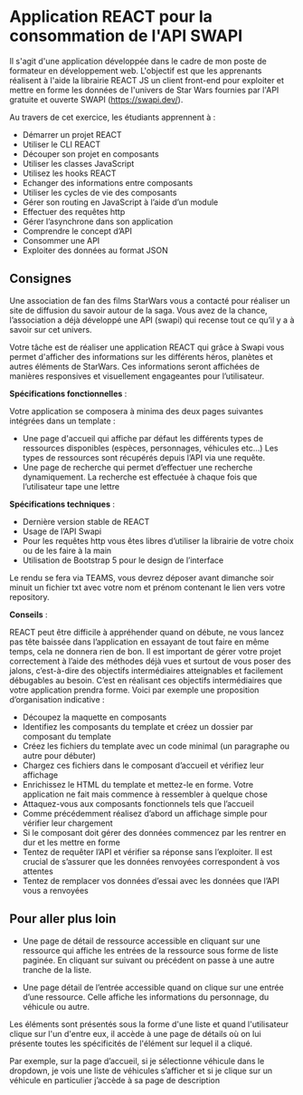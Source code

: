 # Application REACT pour la consommation de l'API SWAPI

Il s'agit d'une application développée dans le cadre de mon poste de formateur en développement web. L'objectif est que les apprenants réalisent à l'aide la librairie REACT JS un client front-end pour exploiter et mettre en forme les données de l'univers de Star Wars fournies par l'API gratuite et ouverte SWAPI (https://swapi.dev/).

Au travers de cet exercice, les étudiants apprennent à :

- Démarrer un projet REACT
- Utiliser le CLI REACT
- Découper son projet en composants
- Utiliser les classes JavaScript
- Utilisez les hooks REACT
- Echanger des informations entre composants
- Utiliser les cycles de vie des composants
- Gérer son routing en JavaScript à l’aide d’un module
- Effectuer des requêtes http
- Gérer l’asynchrone dans son application
- Comprendre le concept d’API
- Consommer une API
- Exploiter des données au format JSON

## Consignes

Une association de fan des films StarWars vous a contacté pour réaliser un site de diffusion du savoir autour de la saga. Vous avez de la chance, l’association a déjà développé une API (swapi) qui recense tout ce qu’il y a à savoir sur cet univers.

Votre tâche est de réaliser une application REACT qui grâce à Swapi vous permet d'afficher des informations sur les différents héros, planètes et autres éléments de StarWars. Ces informations seront affichées de manières responsives et visuellement engageantes pour l’utilisateur.

**Spécifications fonctionnelles** :

Votre application se composera à minima des deux pages suivantes intégrées dans un template :

- Une page d'accueil qui affiche par défaut les différents types de ressources disponibles (espèces, personnages, véhicules etc…) Les types de ressources sont récupérés depuis l’API via une requête.
- Une page de recherche qui permet d’effectuer une recherche dynamiquement. La recherche est effectuée à chaque fois que l’utilisateur tape une lettre

**Spécifications techniques** :

- Dernière version stable de REACT
- Usage de l’API Swapi
- Pour les requêtes http vous êtes libres d’utiliser la librairie de votre choix ou de les faire à la main
- Utilisation de Bootstrap 5 pour le design de l’interface

Le rendu se fera via TEAMS, vous devrez déposer avant dimanche soir minuit un fichier txt avec votre nom et prénom contenant le lien vers votre repository.

**Conseils** :

REACT peut être difficile à appréhender quand on débute, ne vous lancez pas tête baissée dans l’application en essayant de tout faire en même temps, cela ne donnera rien de bon. Il est important de gérer votre projet correctement à l’aide des méthodes déjà vues et surtout de vous poser des jalons, c’est-à-dire des objectifs intermédiaires atteignables et facilement débugables au besoin. C’est en réalisant ces objectifs intermédiaires que votre application prendra forme. Voici par exemple une proposition d’organisation indicative :

- Découpez la maquette en composants
- Identifiez les composants du template et créez un dossier par composant du template
- Créez les fichiers du template avec un code minimal (un paragraphe ou autre pour débuter)
- Chargez ces fichiers dans le composant d’accueil et vérifiez leur affichage
- Enrichissez le HTML du template et mettez-le en forme. Votre application ne fait mais commence à ressembler à quelque chose
- Attaquez-vous aux composants fonctionnels tels que l’accueil
- Comme précédemment réalisez d’abord un affichage simple pour vérifier leur chargement
- Si le composant doit gérer des données commencez par les rentrer en dur et les mettre en forme
- Tentez de requêter l’API et vérifier sa réponse sans l’exploiter. Il est crucial de s’assurer que les données renvoyées correspondent à vos attentes
- Tentez de remplacer vos données d’essai avec les données que l’API vous a renvoyées


## Pour aller plus loin

- Une page de détail de ressource accessible en cliquant sur une ressource qui affiche les entrées de la ressource sous forme de liste paginée. En cliquant sur suivant ou précédent on passe à une autre tranche de la liste.

- Une page détail de l’entrée accessible quand on clique sur une entrée d’une ressource. Celle affiche les informations du personnage, du véhicule ou autre.

Les éléments sont présentés sous la forme d'une liste et quand l'utilisateur clique sur l'un d'entre eux, il accède à une page de détails où on lui présente toutes les spécificités de l'élément sur lequel il a cliqué.

Par exemple, sur la page d’accueil, si je sélectionne véhicule dans le dropdown, je vois une liste de véhicules s’afficher et si je clique sur un véhicule en particulier j’accède à sa page de description
